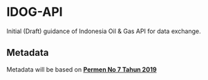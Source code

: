 # IDOG-API
Initial (Draft) guidance of Indonesia Oil &amp; Gas API for data exchange.

## Metadata
Metadata will be based on [**Permen No 7 Tahun 2019**](https://jdih.esdm.go.id/peraturan/Permen%20ESDM%20Nomor%207%20Tahun%202019.pdf)
